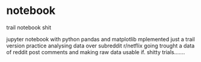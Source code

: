 # notebook
trail notebook shit 

jupyter notebook with python pandas and matplotlib mplemented just a trail version practice 
analysing data over subreddit r/netflix going trought a data of reddit post comments and making 
raw data usable if. shitty trials.......
